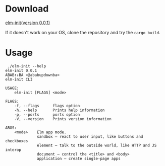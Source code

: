# Download

[elm-init(version 0.0.1)](https://github.com/ababup1192/elm-init/releases/tag/0.0.1)

If it doesn't work on your OS, clone the repository and try the `cargo build`.

# Usage

```
 ./elm-init --help
elm-init 0.0.1
ABAB↑↓BA <@ababupdownba>
elm-init CLI

USAGE:
    elm-init [FLAGS] <mode>

FLAGS:
    -f, --flags      flags option
    -h, --help       Prints help information
    -p, --ports      ports option
    -V, --version    Prints version information

ARGS:
    <mode>    Elm app mode.
              sandbox — react to user input, like buttons and checkboxes
              element — talk to the outside world, like HTTP and JS interop
              document — control the <title> and <body>
              application — create single-page apps
```